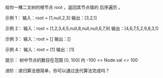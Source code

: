 给你一棵二叉树的根节点 root ，返回其节点值的 后序遍历 。

示例 1：
输入：root = [1,null,2,3]
输出：[3,2,1]

示例 2：
输入：root = [1,2,3,4,5,null,8,null,null,6,7,9]
输出：[4,6,7,5,2,9,8,3,1]

示例 3：
输入：root = []
输出：[]

示例 4：
输入：root = [1]
输出：[1]

提示：
树中节点的数目在范围 [0, 100] 内
-100 <= Node.val <= 100

进阶：递归算法很简单，你可以通过迭代算法完成吗？